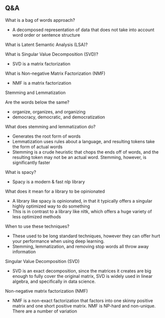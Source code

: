 ## Q&A
What is a bag of words approach?
- A decomposed representation of data that does not take into account word order or sentence structure

What is Latent Semantic Analysis (LSA)?

What is Singular Value Decomposition (SVD)?
- SVD is a matrix factorization 

What is Non-negative Matrix Factorization (NMF)
- NMF is a matrix factorization

Stemming and Lemmatization

Are the words below the same?
- organize, organizes, and organizing
- democracy, democratic, and democratization

What does stemming and lemmatization do?
- Generates the root form of words
- Lemmatization uses rules about a language, and resulting tokens take the form of actual words
- Stemming is a crude heuristic that chops the ends off of words, and the resulting token may not be an actual word. Stemming, however, is significantly faster

What is spacy?
- Spacy is a modern & fast nlp library

What does it mean for a library to be opinionated
- A library like spacy is opinionated, in that it typically offers a singular highly optimized way to do something
- This is in contrast to a library like nltk, which offers a huge variety of less optimized methods

When to use these techniques?
- These used to be long standard techniques, however they can offer hurt your performance when using deep learning.
- Stemming, lemmatization, and removing stop words all throw away information

Singular Value Decomposition (SVD)
- SVD is an exact decomposition, since the matrices it creates are big enough to fully cover the original matrix, SVD is widely used in linear algebra, and specifically in data science.

Non-negative matrix factorization (NMF)
- NMF is a non-exact factorization that factors into one skinny positive matrix and one short positive matrix. NMF is NP-hard and non-unique. There are a number of variation 